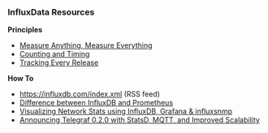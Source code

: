 ### InfluxData Resources

**Principles**

- [Measure Anything, Measure Everything](https://codeascraft.com/2011/02/15/measure-anything-measure-everything/)
- [Counting and Timing](http://code.flickr.net/2008/10/27/counting-timing/)
- [Tracking Every Release](https://codeascraft.com/2010/12/08/track-every-release/)

**How To**

- https://influxdb.com/index.xml (RSS feed)
- [Difference between InfluxDB and Prometheus](http://stackoverflow.com/questions/33350314/usecases-influxdb-vs-prometheus)
- [Visualizing Network Stats using InfluxDB, Grafana & influxsnmp](http://lkhill.com/using-influxdb-grafana-to-display-network-statistics/)
- [Announcing Telegraf 0.2.0 with StatsD, MQTT, and Improved Scalability](https://influxdata.com/blog/announcing-telegraf-0-2-0-with-statsd-mqtt-and-improved-scalability/)

